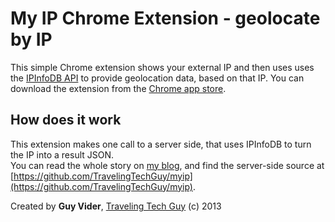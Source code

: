 My IP Chrome Extension - geolocate by IP
========================================

This simple Chrome extension shows your external IP and then uses uses the [IPInfoDB API](http://ipinfodb.com/) to provide geolocation data, based on that IP.
You can download the extension from the [Chrome app store](https://chrome.google.com/webstore/detail/my-ip/lejbibljgiojigkpkhmdgdhmiaddgidd?hl=en-US&gl=US).

How does it work
----------------
This extension makes one call to a server side, that uses IPInfoDB to turn the IP into a result JSON.  
You can read the whole story on [my blog](http://code.travelingtechguy.com/2013/04/whats-my-ip.html), and find the server-side source at [https://github.com/TravelingTechGuy/myip](https://github.com/TravelingTechGuy/myip).

Created by **Guy Vider**, [Traveling Tech Guy](http://www.TravelingTechGuy.com) (c) 2013 